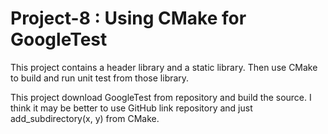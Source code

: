 # Project-8 : Using CMake for GoogleTest

This project contains a header library and a static library. Then use CMake to build and run unit test from those library.

This project download GoogleTest from repository and build the source.
I think it may be better to use GitHub link repository and just add_subdirectory(x, y) from CMake.

